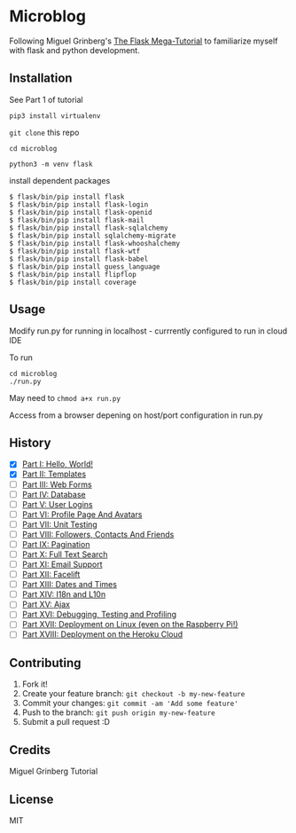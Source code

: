 # Microblog

Following Miguel Grinberg's [The Flask Mega-Tutorial](https://blog.miguelgrinberg.com/post/the-flask-mega-tutorial-part-i-hello-world) to familiarize myself with flask and python development.

## Installation

See Part 1 of tutorial

`pip3 install virtualenv`

`git clone` this repo 

`cd microblog`

`python3 -m venv flask`

install dependent packages

	$ flask/bin/pip install flask
	$ flask/bin/pip install flask-login
	$ flask/bin/pip install flask-openid
	$ flask/bin/pip install flask-mail
	$ flask/bin/pip install flask-sqlalchemy
	$ flask/bin/pip install sqlalchemy-migrate
	$ flask/bin/pip install flask-whooshalchemy
	$ flask/bin/pip install flask-wtf
	$ flask/bin/pip install flask-babel
	$ flask/bin/pip install guess_language
	$ flask/bin/pip install flipflop
	$ flask/bin/pip install coverage



## Usage

Modify run.py for running in localhost - currrently configured to run in cloud IDE

To run

	cd microblog
	./run.py

May need to 
	`chmod a+x run.py`

Access from a browser depening on host/port configuration in run.py

## History

- [x] [Part I: Hello, World!](https://blog.miguelgrinberg.com/post/the-flask-mega-tutorial-part-i-hello-world)
- [x] [Part II: Templates](https://blog.miguelgrinberg.com/post/the-flask-mega-tutorial-part-ii-templates)
- [ ] [Part III: Web Forms](https://blog.miguelgrinberg.com/post/the-flask-mega-tutorial-part-iii-web-forms)
- [ ] [Part IV: Database](https://blog.miguelgrinberg.com/post/the-flask-mega-tutorial-part-iv-database)
- [ ] [Part V: User Logins](https://blog.miguelgrinberg.com/post/the-flask-mega-tutorial-part-v-user-logins)
- [ ] [Part VI: Profile Page And Avatars](https://blog.miguelgrinberg.com/post/the-flask-mega-tutorial-part-vi-profile-page-and-avatars)
- [ ] [Part VII: Unit Testing](https://blog.miguelgrinberg.com/post/the-flask-mega-tutorial-part-vii-unit-testing)
- [ ] [Part VIII: Followers, Contacts And Friends](https://blog.miguelgrinberg.com/post/the-flask-mega-tutorial-part-viii-followers-contacts-and-friends)
- [ ] [Part IX: Pagination](https://blog.miguelgrinberg.com/post/the-flask-mega-tutorial-part-ix-pagination)
- [ ] [Part X: Full Text Search](https://blog.miguelgrinberg.com/post/the-flask-mega-tutorial-part-x-full-text-search)
- [ ] [Part XI: Email Support](https://blog.miguelgrinberg.com/post/the-flask-mega-tutorial-part-xi-email-support)
- [ ] [Part XII: Facelift](https://blog.miguelgrinberg.com/post/the-flask-mega-tutorial-part-xii-facelift)
- [ ] [Part XIII: Dates and Times](https://blog.miguelgrinberg.com/post/the-flask-mega-tutorial-part-xiii-dates-and-times)
- [ ] [Part XIV: I18n and L10n](https://blog.miguelgrinberg.com/post/the-flask-mega-tutorial-part-xiv-i18n-and-l10n)
- [ ] [Part XV: Ajax](https://blog.miguelgrinberg.com/post/the-flask-mega-tutorial-part-xv-ajax)
- [ ] [Part XVI: Debugging, Testing and Profiling](https://blog.miguelgrinberg.com/post/the-flask-mega-tutorial-part-xvi-debugging-testing-and-profiling)
- [ ] [Part XVII: Deployment on Linux (even on the Raspberry Pi!)](https://blog.miguelgrinberg.com/post/the-flask-mega-tutorial-part-xvii-deployment-on-linux-even-on-the-raspberry-pi)
- [ ] [Part XVIII: Deployment on the Heroku Cloud](https://blog.miguelgrinberg.com/post/the-flask-mega-tutorial-part-xviii-deployment-on-the-heroku-cloud)

## Contributing

1. Fork it!
2. Create your feature branch: `git checkout -b my-new-feature`
3. Commit your changes: `git commit -am 'Add some feature'`
4. Push to the branch: `git push origin my-new-feature`
5. Submit a pull request :D

## Credits

Miguel Grinberg Tutorial

## License

MIT